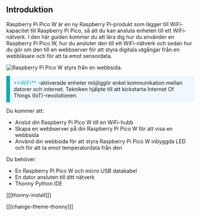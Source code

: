 ## Introduktion

Raspberry Pi Pico W är en ny Raspberry Pi-produkt som lägger till WiFi-kapacitet till Raspberry Pi Pico, så att du kan ansluta enheten till ett WiFi-nätverk. I den här guiden kommer du att lära dig hur du använder en Raspberry Pi Pico W, hur du ansluter den till ett WiFi-nätverk och sedan hur du gör om den till en webbserver för att styra digitala utgångar från en webbläsare och för att ta emot sensordata.

![Raspberry Pi Pico W styrs från en webbsida.](images/web-server.gif)

<p style="border-left: solid; border-width:10px; border-color: #0faeb0; background-color: aliceblue; padding: 10px;">
<span style="color: #0faeb0">**WiFi**</span> -aktiverade enheter möjliggör enkel kommunikation mellan datorer och internet. Tekniken hjälpte till att kickstarta Internet Of Things (IoT)-revolutionen.
</p>

Du kommer att:

- Anslut din Raspberry Pi Pico W till en WiFi-hubb
- Skapa en webbserver på din Raspberry Pi Pico W för att visa en webbsida
- Använd din webbsida för att styra Raspberry Pi Pico W inbyggda LED och för att ta emot temperaturdata från den

Du behöver:

- En Raspberry Pi Pico W och micro USB datakabel
- En dator ansluten till ditt nätverk
- Thonny Python IDE

[[[thonny-install]]]

[[[change-theme-thonny]]]
